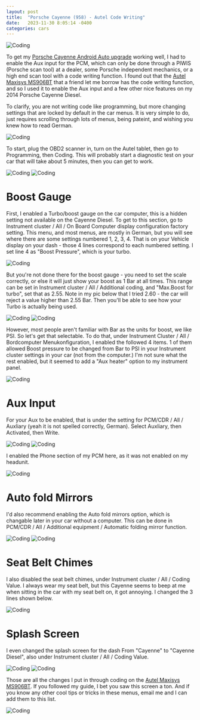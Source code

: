 ```yaml
---
layout: post
title:  "Porsche Cayenne (958) - Autel Code Writing"
date:   2023-11-30 8:05:14 -0400
categories: cars
---
```


![Coding](/images/coding/3.jpg)

To get my [Porsche Cayenne Android Auto upgrade](https://rskelton.com/porsche-cayenne-carplayretrofits-androidauto-install/) working well, I had to enable the Aux input for the PCM, which can only be done through a PIWIS (Porsche scan tool) at a dealer, some Porsche independent mechanics, or a high end scan tool with a code writing function. I found out that the [Autel Maxisys MS906BT](https://amzn.to/3QTdxsI) that a friend let me borrow has the code writing function, and so I used it to enable the Aux input and a few other nice features on my 2014 Porsche Cayenne Diesel.

To clarify, you are not writing code like programming, but more changing settings that are locked by default in the car menus. It is very simple to do, just requires scrolling through lots of menus, being pateint, and wishing you knew how to read German. 

![Coding](/images/coding/10.jpg)

To start, plug the OBD2 scanner in, turn on the Autel tablet, then go to Programming, then Coding. This will probably start a diagnostic test on your car that will take about 5 minutes, then you can get to work. 

![Coding](/images/coding/11.jpg)
![Coding](/images/coding/12.jpg)
 # Boost Gauge 
First, I enabled a Turbo/boost gauge on the car computer, this is a hidden setting not available on the Cayenne Diesel. To get to this section, go to Instrument cluster / All / On Board Computer display configuration factory setting. This menu, and most menus, are mostly in German, but you will see where there are some settings numbered 1, 2, 3, 4. That is on your Vehicle display on your dash - those 4 lines correspond to each numbered setting. I set line 4 as "Boost Pressure", which is your turbo. 

![Coding](/images/coding/7.jpg)

But you're not done there for the boost gauge - you need to set the scale correctly, or else it will just show your boost as 1 Bar at all times. This range can be set in Instrument cluster / All / Additional coding, and "Max.Boost for turbo", set that as 2.55. Note in my pic below that I tried 2.60 - the car will reject a value higher than 2.55 Bar. Then you'll be able to see how your Turbo is actually being used. 

![Coding](/images/coding/2.jpg)
![Coding](/images/coding/1.jpg)

However, most people aren't familiar with Bar as the units for boost, we like PSI. So let's get that selectable. To do that, under Instrument Cluster / All / Bordcomputer Menukonfiguration, I enabled the followed 4 items. 1 of them allowed Boost pressure to be changed from Bar to PSI in your Instrument cluster settings in your car (not from the computer.) I'm not sure what the rest enabled, but it seemed to add a "Aux heater" option to my instrument panel. 

![Coding](/images/coding/16.jpg)

# Aux Input
For your Aux to be enabled, that is under the setting for PCM/CDR / All / Auxliary (yeah it is not spelled correctly, German). Select Auxliary, then Activated, then Write. 

![Coding](/images/coding/4.jpg)
![Coding](/images/coding/5.jpg)

I enabled the Phone section of my PCM here, as it was not enabled on my headunit. 

![Coding](/images/coding/6.jpg)

# Auto fold Mirrors
I'd also recommend enabling the Auto fold mirrors option, which is changable later in your car without a computer. This can be done in PCM/CDR / All / Additional equipment / Automatic folding mirror function.

![Coding](/images/coding/15.jpg)
![Coding](/images/coding/17.jpg)

# Seat Belt Chimes
I also disabled the seat belt chimes, under Instrument cluster / All / Coding Value. I always wear my seat belt, but this Cayenne seems to beep at me when sitting in the car with my seat belt on, it got annoying. I changed the 3 lines shown below.  

![Coding](/images/coding/9.jpg)

# Splash Screen
I even changed the splash screen for the dash From "Cayenne" to "Cayenne Diesel", also under Instrument cluster / All / Coding Value.

![Coding](/images/coding/13.jpg)
![Coding](/images/coding/14.jpg)

Those are all the changes I put in through coding on the [Autel Maxisys MS906BT](https://amzn.to/3QTdxsI). If you followed my guide, I bet you saw this screen a ton. And if you know any other cool tips or tricks in these menus, email me and I can add them to this list. 

![Coding](/images/coding/8.jpg)